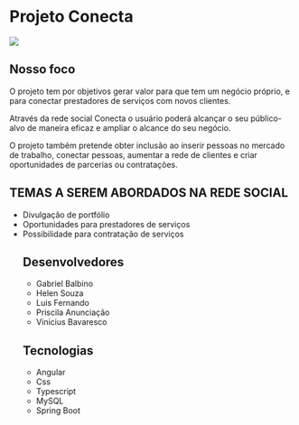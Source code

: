# Projeto Conecta
<img src="https://i.imgur.com/gAhtIlG.png">


## Nosso foco
O projeto tem por objetivos gerar valor para que tem um negócio próprio, e para conectar prestadores de serviços com novos clientes.

Através da rede social Conecta o usuário poderá alcançar o seu público-alvo de maneira eficaz e ampliar o alcance do seu negócio.

O projeto também pretende obter inclusão ao inserir pessoas no mercado de trabalho,  conectar pessoas, aumentar a rede de clientes e criar oportunidades de parcerias ou contratações.

## TEMAS A SEREM ABORDADOS NA  REDE SOCIAL 

<ul>
  <li>Divulgação de portfólio </li>

 <li> Oportunidades para prestadores de serviços </li>

 <li> Possibilidade para contratação de serviços </li>
   
##  Desenvolvedores
  <ul>
    <li>Gabriel Balbino</li>
    <li>Helen Souza </li>
    <li>Luis Fernando </li>
    <li> Priscila Anunciação </li>
    <li> Vinicius Bavaresco </li>
  </ul>
  
  ## Tecnologias
  <ul>
    <li> Angular </li>
    <li> Css </li>
    <li> Typescript </li>
    <li> MySQL </li>
    <li> Spring Boot </li>

    
